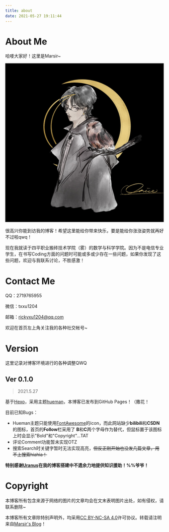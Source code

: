 ```yaml
---
title: about
date: 2021-05-27 19:11:44
---
```

# About Me

哈喽大家好！这里是Marsir~

![哈喽哈喽QWQ](/source/about/images/profile.jpg)

很高兴你能到访我的博客！希望这里能给你带来快乐，要是能给你涨涨姿势就再好不过啦qwq！

现在我就读于四平职业搬砖技术学院（雾）的数学与科学学院。因为不是电信专业学生，在书写Coding方面的问题时可能或多或少存在一些问题，如果你发现了这些问题，欢迎与我联系讨论，不胜感激！

# Contact Me

QQ：2719765955

微信：txxu1204

邮箱：rickyxu1204@qq.com

欢迎在首页左上角关注我的各种社交帐号~

# Version

这里记录对博客环境进行的各种调整QWQ

## Ver 0.1.0
> 2021.5.27

基于[Hexo](https://github.com/hexojs/hexo)，采用主题[hueman](https://github.com/ppoffice/hexo-theme-hueman)，本博客已发布到GitHub Pages！（撒花！

目前已知Bugs：

+ Hueman主题只能使用[FontAwesome](https://fontawesome.com/)的icon，而此网站缺少**bilibili**和**CSDN**的图标，首页的**Follow**栏采用了 **B**和**C**两个字母作为替代，但鼠标置于该图标上时会显示"Bold"和"Copyright"...TAT
+ 评论Comment功能暂未实现OTZ
+ 搜索Search时关键字暂时无法实现高亮，~~但反正刚开始也没发几篇文章，用不上搜索hiahia！~~

**特别感谢[Uranus](http://shavi.team/uranusblog/)在我的博客搭建中不遗余力地提供知识援助！%%爷爷！**

# Copyright

本博客所有包含来源于网络的图片的文章均会在文末表明图片出处，如有侵权，请联系删除~

本博客所有文章除特别声明外，均采用[CC BY-NC-SA 4.0](https://creativecommons.org/licenses/by-nc-sa/4.0/)许可协议。转载请注明来自[Marsir's Blog](https://marsir04.github.io/)！